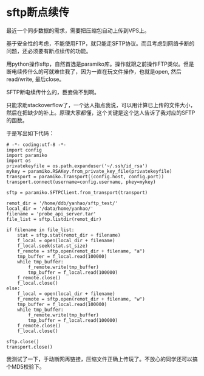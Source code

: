 sftp断点续传
========================

最近一个同步数据的需求，需要把压缩包自动上传到VPS上。

基于安全性的考虑，不能使用FTP，就只能走SFTP协议。而且考虑到网络卡断的问题，还必须要有断点续传的功能。

用python操作sftp，自然首选是paramiko库。操作就跟之前操作FTP类似。但是断电续传什么的可就难住我了，因为一直在玩文件操作，也就是open, 然后read/write, 最后close。

SFTP断电续传什么的，臣妾做不到啊。

只能求助stackoverflow了，一个达人指点我说，可以用计算已上传的文件大小，然后在把缺少的补上。原理大家都懂，这个关键是这个达人告诉了我对应的SFTP的函数。

于是写出如下代码：

    # -*- coding:utf-8 -*-
    import config
    import paramiko
    import os
    privatekeyfile = os.path.expanduser('~/.ssh/id_rsa')
    mykey = paramiko.RSAKey.from_private_key_file(privatekeyfile)
    transport = paramiko.Transport((config.host, config.port))
    transport.connect(username=config.username, pkey=mykey)
    
    sftp = paramiko.SFTPClient.from_transport(transport)
    
    remot_dir = '/home/ddb/yanhao/sftp_test/'
    local_dir = '/data/home/yanhao/'
    filename = 'probe_api_server.tar'
    file_list = sftp.listdir(remot_dir)
    
    if filename in file_list:
        stat = sftp.stat(remot_dir + filename)
        f_local = open(local_dir + filename)
        f_local.seek(stat.st_size)
        f_remote = sftp.open(remot_dir + filename, "a")
        tmp_buffer = f_local.read(100000)
        while tmp_buffer:
            f_remote.write(tmp_buffer)
            tmp_buffer = f_local.read(100000)
        f_remote.close()
        f_local.close()
    else:
        f_local = open(local_dir + filename)
        f_remote = sftp.open(remot_dir + filename, "w")
        tmp_buffer = f_local.read(100000)
        while tmp_buffer:
            f_remote.write(tmp_buffer)
            tmp_buffer = f_local.read(100000)
        f_remote.close()
        f_local.close()
    
    sftp.close()
    transport.close()

我测试了一下，手动断网再链接，压缩文件正确上传玩了。不放心的同学还可以搞个MD5校验下。
